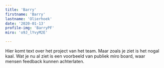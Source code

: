 ```yaml
---
title: 'Barry'
firstname: 'Barry'
lastname: 'Olierhoek'
date: '2020-01-13'
profile-img: 'BarryPF'
miro: 'o9J_lYvyM2E'

---
```


Hier komt text over het project van het team. Maar zoals je ziet is het nogal kaal. Wat je nu al ziet is een voorbeeld van publiek miro board, waar mensen feedback kunnen achterlaten.

